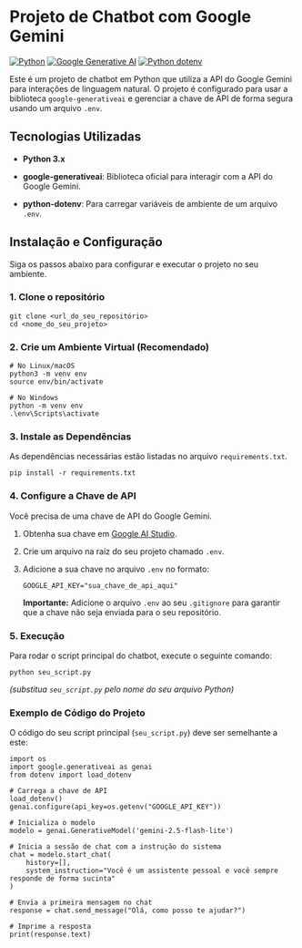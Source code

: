 # Projeto de Chatbot com Google Gemini
[![Python](https://img.shields.io/badge/Python-3.9-3776AB?style=for-the-badge&logo=python&logoColor=white)](https://www.python.org/)
[![Google Generative AI](https://img.shields.io/badge/google--generativeai-FFC107?style=for-the-badge&logo=google&logoColor=black)](https://pypi.org/project/google-generativeai/)
[![Python dotenv](https://img.shields.io/badge/Dotenv-gray?style=for-the-badge&logo=python&logoColor=yellow)](https://pypi.org/project/python-dotenv/)


Este é um projeto de chatbot em Python que utiliza a API do Google Gemini para interações de linguagem natural. O projeto é configurado para usar a biblioteca `google-generativeai` e gerenciar a chave de API de forma segura usando um arquivo `.env`.

## Tecnologias Utilizadas

* **Python 3.x**

* **google-generativeai**: Biblioteca oficial para interagir com a API do Google Gemini.

* **python-dotenv**: Para carregar variáveis de ambiente de um arquivo `.env`.

## Instalação e Configuração

Siga os passos abaixo para configurar e executar o projeto no seu ambiente.

### 1. Clone o repositório

```
git clone <url_do_seu_repositório>
cd <nome_do_seu_projeto>

```

### 2. Crie um Ambiente Virtual (Recomendado)

```
# No Linux/macOS
python3 -m venv env
source env/bin/activate

# No Windows
python -m venv env
.\env\Scripts\activate

```

### 3. Instale as Dependências

As dependências necessárias estão listadas no arquivo `requirements.txt`.

```
pip install -r requirements.txt

```

### 4. Configure a Chave de API

Você precisa de uma chave de API do Google Gemini.

1. Obtenha sua chave em [Google AI Studio](https://aistudio.google.com/app/apikey).

2. Crie um arquivo na raiz do seu projeto chamado `.env`.

3. Adicione a sua chave no arquivo `.env` no formato:

    ```
    GOOGLE_API_KEY="sua_chave_de_api_aqui"
    
    ```

    **Importante:** Adicione o arquivo `.env` ao seu `.gitignore` para garantir que a chave não seja enviada para o seu repositório.

### 5. Execução

Para rodar o script principal do chatbot, execute o seguinte comando:

```
python seu_script.py

```

*(substitua `seu_script.py` pelo nome do seu arquivo Python)*

### Exemplo de Código do Projeto

O código do seu script principal (`seu_script.py`) deve ser semelhante a este:

```
import os
import google.generativeai as genai
from dotenv import load_dotenv

# Carrega a chave de API
load_dotenv()
genai.configure(api_key=os.getenv("GOOGLE_API_KEY"))

# Inicializa o modelo
modelo = genai.GenerativeModel('gemini-2.5-flash-lite')

# Inicia a sessão de chat com a instrução do sistema
chat = modelo.start_chat(
    history=[],
    system_instruction="Você é um assistente pessoal e você sempre responde de forma sucinta"
)

# Envia a primeira mensagem no chat
response = chat.send_message("Olá, como posso te ajudar?")

# Imprime a resposta
print(response.text)
